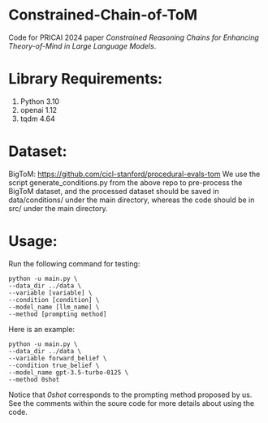 # Constrained-Chain-of-ToM
Code for PRICAI 2024 paper *Constrained Reasoning Chains for Enhancing Theory-of-Mind in Large Language Models*.

# Library Requirements: 
1. Python 3.10
2. openai 1.12
3. tqdm 4.64

# Dataset:
BigToM: https://github.com/cicl-stanford/procedural-evals-tom
We use the script generate_conditions.py from the above repo to pre-process the BigToM dataset, and the processed dataset should be saved in data/conditions/ under the main directory, whereas the code should be in src/ under the main directory.

# Usage:
Run the following command for testing:
```
python -u main.py \
--data_dir ../data \
--variable [variable] \
--condition [condition] \
--model_name [llm_name] \
--method [prompting method] 
```
Here is an example:
```
python -u main.py \
--data_dir ../data \
--variable forward_belief \
--condition true_belief \
--model_name gpt-3.5-turbo-0125 \
--method 0shot
```
Notice that *0shot* corresponds to the prompting method proposed by us.
See the comments within the soure code for more details about using the code.


